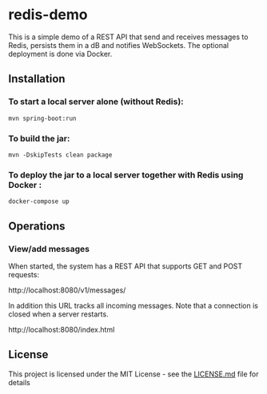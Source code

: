# redis-demo
This is a simple demo of a REST API that send and receives messages to Redis, persists them in a dB and notifies WebSockets. The optional deployment is done via Docker. 

## Installation

### To start a local server alone (without Redis):
```
mvn spring-boot:run
```

### To build the jar:
```
mvn -DskipTests clean package
```

### To deploy the jar to a local server together with Redis using Docker :

```
docker-compose up
```

## Operations

### View/add messages

When started, the system has a REST API that supports GET and POST requests:

http://localhost:8080/v1/messages/

In addition this URL tracks all incoming messages. Note that a connection is closed when a server restarts. 

http://localhost:8080/index.html

## License

This project is licensed under the MIT License - see the [LICENSE.md](LICENSE.md) file for details
